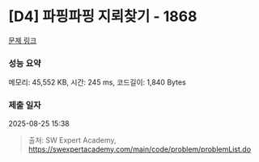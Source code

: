 # [D4] 파핑파핑 지뢰찾기 - 1868 

[문제 링크](https://swexpertacademy.com/main/code/problem/problemDetail.do?contestProbId=AV5LwsHaD1MDFAXc) 

### 성능 요약

메모리: 45,552 KB, 시간: 245 ms, 코드길이: 1,840 Bytes

### 제출 일자

2025-08-25 15:38



> 출처: SW Expert Academy, https://swexpertacademy.com/main/code/problem/problemList.do